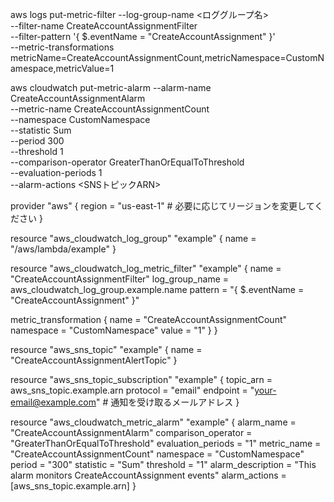 aws logs put-metric-filter --log-group-name <ロググループ名> \
--filter-name CreateAccountAssignmentFilter \
--filter-pattern '{ $.eventName = "CreateAccountAssignment" }' \
--metric-transformations metricName=CreateAccountAssignmentCount,metricNamespace=CustomNamespace,metricValue=1

aws cloudwatch put-metric-alarm --alarm-name CreateAccountAssignmentAlarm \
--metric-name CreateAccountAssignmentCount \
--namespace CustomNamespace \
--statistic Sum \
--period 300 \
--threshold 1 \
--comparison-operator GreaterThanOrEqualToThreshold \
--evaluation-periods 1 \
--alarm-actions <SNSトピックARN>


provider "aws" {
  region = "us-east-1" # 必要に応じてリージョンを変更してください
}

resource "aws_cloudwatch_log_group" "example" {
  name = "/aws/lambda/example"
}

resource "aws_cloudwatch_log_metric_filter" "example" {
  name           = "CreateAccountAssignmentFilter"
  log_group_name = aws_cloudwatch_log_group.example.name
  pattern        = "{ $.eventName = \"CreateAccountAssignment\" }"

  metric_transformation {
    name      = "CreateAccountAssignmentCount"
    namespace = "CustomNamespace"
    value     = "1"
  }
}

resource "aws_sns_topic" "example" {
  name = "CreateAccountAssignmentAlertTopic"
}

resource "aws_sns_topic_subscription" "example" {
  topic_arn = aws_sns_topic.example.arn
  protocol  = "email"
  endpoint  = "your-email@example.com" # 通知を受け取るメールアドレス
}

resource "aws_cloudwatch_metric_alarm" "example" {
  alarm_name          = "CreateAccountAssignmentAlarm"
  comparison_operator = "GreaterThanOrEqualToThreshold"
  evaluation_periods  = "1"
  metric_name         = "CreateAccountAssignmentCount"
  namespace           = "CustomNamespace"
  period              = "300"
  statistic           = "Sum"
  threshold           = "1"
  alarm_description   = "This alarm monitors CreateAccountAssignment events"
  alarm_actions       = [aws_sns_topic.example.arn]
}
